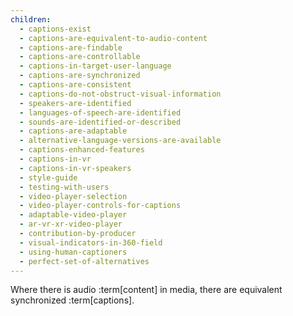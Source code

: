 ```yaml
---
children:
  - captions-exist
  - captions-are-equivalent-to-audio-content
  - captions-are-findable
  - captions-are-controllable
  - captions-in-target-user-language
  - captions-are-synchronized
  - captions-are-consistent
  - captions-do-not-obstruct-visual-information
  - speakers-are-identified
  - languages-of-speech-are-identified
  - sounds-are-identified-or-described
  - captions-are-adaptable
  - alternative-language-versions-are-available
  - captions-enhanced-features
  - captions-in-vr
  - captions-in-vr-speakers
  - style-guide
  - testing-with-users
  - video-player-selection
  - video-player-controls-for-captions
  - adaptable-video-player
  - ar-vr-xr-video-player
  - contribution-by-producer
  - visual-indicators-in-360-field
  - using-human-captioners
  - perfect-set-of-alternatives
---
```


Where there is audio :term[content] in media, there are equivalent synchronized :term[captions].

